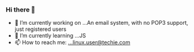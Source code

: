 ### Hi there 👋
- 🔭 I’m currently working on ...An  email system, with no POP3 support, just registered users
- 🌱 I’m currently learning ...JS
- 📫 How to reach me: ...linux.user@techie.com

<!--
**Deaf-Web-Admin/Deaf-Web-Admin** is a ✨ _special_ ✨ repository because its `README.md` (this file) appears on your GitHub profile.

Here are some ideas to get you started:

- 👯 I’m looking to collaborate on ...
- 🤔 I’m looking for help with ...
- 💬 Ask me about ...
- 📫 How to reach me: ...
- 😄 Pronouns: ...
- ⚡ Fun fact: ...
-->
